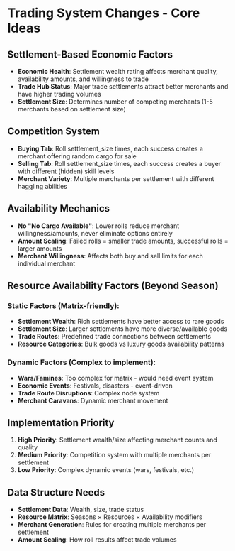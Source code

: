 # Trading System Changes - Core Ideas

## Settlement-Based Economic Factors
- **Economic Health**: Settlement wealth rating affects merchant quality, availability amounts, and willingness to trade
- **Trade Hub Status**: Major trade settlements attract better merchants and have higher trading volumes
- **Settlement Size**: Determines number of competing merchants (1-5 merchants based on settlement size)

## Competition System
- **Buying Tab**: Roll settlement_size times, each success creates a merchant offering random cargo for sale
- **Selling Tab**: Roll settlement_size times, each success creates a buyer with different (hidden) skill levels
- **Merchant Variety**: Multiple merchants per settlement with different haggling abilities

## Availability Mechanics
- **No "No Cargo Available"**: Lower rolls reduce merchant willingness/amounts, never eliminate options entirely
- **Amount Scaling**: Failed rolls = smaller trade amounts, successful rolls = larger amounts
- **Merchant Willingness**: Affects both buy and sell limits for each individual merchant

## Resource Availability Factors (Beyond Season)
### Static Factors (Matrix-friendly):
- **Settlement Wealth**: Rich settlements have better access to rare goods
- **Settlement Size**: Larger settlements have more diverse/available goods
- **Trade Routes**: Predefined trade connections between settlements
- **Resource Categories**: Bulk goods vs luxury goods availability patterns

### Dynamic Factors (Complex to implement):
- **Wars/Famines**: Too complex for matrix - would need event system
- **Economic Events**: Festivals, disasters - event-driven
- **Trade Route Disruptions**: Complex node system
- **Merchant Caravans**: Dynamic merchant movement

## Implementation Priority
1. **High Priority**: Settlement wealth/size affecting merchant counts and quality
2. **Medium Priority**: Competition system with multiple merchants per settlement
3. **Low Priority**: Complex dynamic events (wars, festivals, etc.)

## Data Structure Needs
- **Settlement Data**: Wealth, size, trade status
- **Resource Matrix**: Seasons × Resources × Availability modifiers
- **Merchant Generation**: Rules for creating multiple merchants per settlement
- **Amount Scaling**: How roll results affect trade volumes